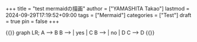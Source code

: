 +++
title = "test mermaidの描画"
author = ["YAMASHITA Takao"]
lastmod = 2024-09-29T17:19:52+09:00
tags = ["Mermaid"]
categories = ["Test"]
draft = true
pin = false
+++

{{<mermaid>}}
graph LR;
  A --> B
  B --> | yes | C
  B --> | no  | D
  C --> D
{{</mermaid>}}
